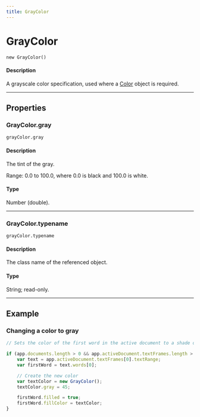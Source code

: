 ```yaml
---
title: GrayColor
---
```

# GrayColor

`new GrayColor()`

#### Description

A grayscale color specification, used where a [Color](.././Color) object is required.

---

## Properties

### GrayColor.gray

`grayColor.gray`

#### Description

The tint of the gray.

Range: 0.0 to 100.0, where 0.0 is black and 100.0 is white.

#### Type

Number (double).

---

### GrayColor.typename

`grayColor.typename`

#### Description

The class name of the referenced object.

#### Type

String; read-only.

---

## Example

### Changing a color to gray

```javascript
// Sets the color of the first word in the active document to a shade of gray

if (app.documents.length > 0 && app.activeDocument.textFrames.length > 0) {
    var text = app.activeDocument.textFrames[0].textRange;
    var firstWord = text.words[0];

    // Create the new color
    var textColor = new GrayColor();
    textColor.gray = 45;

    firstWord.filled = true;
    firstWord.fillColor = textColor;
}
```
